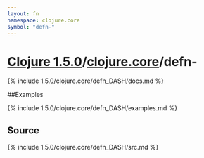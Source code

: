 ```yaml
---
layout: fn
namespace: clojure.core
symbol: "defn-"
---
```


# [Clojure 1.5.0](../../)/[clojure.core](../)/defn-

{% include 1.5.0/clojure.core/defn_DASH/docs.md %}

##Examples

{% include 1.5.0/clojure.core/defn_DASH/examples.md %}
## Source
{% include 1.5.0/clojure.core/defn_DASH/src.md %}

